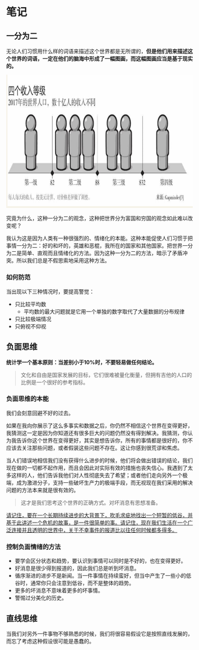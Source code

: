 # 笔记

## 一分为二

无论人们习惯用什么样的词语来描述这个世界都是无所谓的，**但是他们用来描述这个世界的词语，一定在他们的脑海中形成了一幅图画，而这幅图画应当是基于现实的。**

![image-20200206101145818](README.assets/image-20200206101145818.png)

究竟为什么，这种一分为二的观念，这种把世界分为富国和穷国的观念如此难以改变呢？

我认为这是因为人类有一种很强烈的、情绪化的本能。这种本能促使人们习惯于把事情一分为二：好的和坏的，英雄和恶棍，我所在的国家和其他国家。把世界一分为二是简单、直观而且情绪化的方法。因为这种一分为二的方法，暗示了矛盾冲突。所以我们总是不假思索地采用这种方法。

### 如何防范

当出现以下三种情况时，要提高警觉：

- 只比较平均数
  - 平均数的最大问题就是它用一个单独的数字取代了大量数据的分布规律
- 只比较极端情况
- 只俯视不仰视

## 负面思维

**统计学一个基本原则：当差别小于10%时，不要轻易做任何结论。**

> 文化和自由是国家发展的目标，它们很难被量化衡量，但拥有吉他的人口的比例是一个很好的参考指标。

### 负面思维的本能

我们会刻意回避不好的过去。

如果在我向你展示了这么多事实和数据之后，你仍然不相信这个世界在变得更好，我猜测这一定是因为你知道还有很多巨大的问题仍然没有得到解决。我猜测，你认为我告诉你这个世界在变得更好，其实是想告诉你，所有的事情都是很好的，你不应该去关注那些问题，或者假装这些问题不存在。这让你感到很荒谬和焦虑。

当人们错误地相信我们没有获得什么进步的时候，他们将会做出错误的结论，我们现在做的一切都不起作用，而且会因此对实际有效的措施也丧失信心。我遇到了太多这样的人，他们告诉我他们对人性彻底失去了希望；或者他们走向另外一个极端，成为激进分子，支持一些破坏生产力的极端手段，而无视现在我们采用的解决问题的方法本来就是很有效的。

> 这才是我们思考这个世界的正确方式。对坏消息有思想准备。

<u>请记住，要在一个长期持续进步的大背景下，吹毛求疵地找出一个短暂的低谷，并基于此讲述一个危机的故事，是一件很简单的事。请记住，现在我们生活在一个广泛连接并且透明的世界中，关于不幸事件的报道比以往任何时候都多得多。</u>

### 控制负面情绪的方法

- 要学会区分状态和趋势，要认识到事情可以同时是不好的，也在变得更好。
- 好消息是很少得到报道的，因此我们总是听到坏消息。
- 循序渐进的进步不是新闻。当一件事情在持续蛮好，但当中产生了一些小的低谷时，通常你只会注意到低谷，而不是整体的趋势。
- 更多的坏消息不意味着更多的坏事情。
- 警惕过分美化的历史。

## 直线思维

当我们对另外一件事物不够熟悉的时候，我们将很容易假设它是按照直线发展的，而忘了考虑这种假设很可能是愚蠢的。

